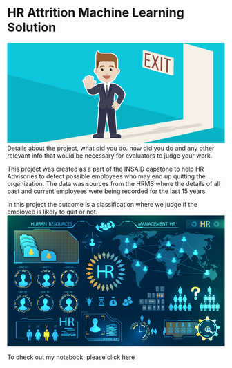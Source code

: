 # HR Attrition Machine Learning Solution
![enter image description here](https://github.com/Bharat-Raju/hr-employee-attrition/blob/main/Attrtion.png?raw=true)
Details about the project, what did you do. how did you do and any other relevant info that would be necessary for evaluators to judge your work.

This project was created as a part of the INSAID capstone to help HR Advisories to detect possible employees who may end up quitting the organization. The data was sources from the HRMS where the details of all past and current employees were being recorded for the last 15 years.

In this project the outcome is a classification where we judge if the employee is likely to quit or not.
![enter image description here](https://github.com/Bharat-Raju/hr-employee-attrition/blob/main/hr-analytics-10.jpg?raw=true)

To check out my notebook, please click [here](https://github.com/Bharat-Raju/hr-employee-attrition/blob/main/HR_Analytics.ipynb)
